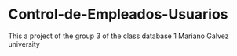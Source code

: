 # Control-de-Empleados-Usuarios
This a project of the group 3 of  the class  database 1 Mariano Galvez university
